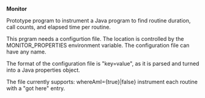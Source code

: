 **Monitor**

Prototype program to instrument a Java program to find routine duration, call counts,
and elapsed time per routine. 

This prgram needs a configurtion file.  The location is controlled by the
MONITOR_PROPERTIES environment variable.  The configuration file can have any name.  

The format of the configuration file is "key=value", as it is parsed and 
turned into a Java properties object. 

The file currently supports: 
whereAmI={true}|false}    instrument each routine with a "got here" entry.
